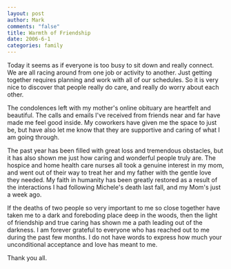 ```yaml
--- 
layout: post
author: Mark
comments: "false"
title: Warmth of Friendship
date: 2006-6-1
categories: family
---
```

Today it seems as if everyone is too busy to sit down and really connect. We are all racing around from one job or activity to another. Just getting together requires planning and work with all of our schedules. So it is very nice to discover that people really do care, and really do worry about each other.

The condolences left with my mother's online obituary are heartfelt and beautiful. The calls and emails I've received from friends near and far have made me feel good inside. My coworkers have given me the space to just be, but have also let me know that they are supportive and caring of what I am going through.

The past year has been filled with great loss and tremendous obstacles, but it has also shown me just how caring and wonderful people truly are. The hospice and home health care nurses all took a genuine interest in my mom, and went out of their way to treat her and my father with the gentle love they needed.  My faith in humanity has been greatly restored as a result of the interactions I had following Michele's death last fall, and my Mom's just a week ago.

If the deaths of two people so very important to me so close together have taken me to a dark and foreboding place deep in the woods, then the light of friendship and true caring has shown me a path leading out of the darkness. I am forever grateful to everyone who has reached out to me during the past few months. I do not have words to express how much your unconditional acceptance and love has meant to me.

Thank you all.
